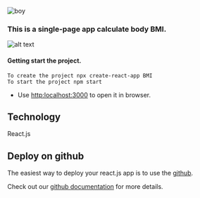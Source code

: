 ![boy](https://tse4.mm.bing.net/th?id=OIP.EwKZ_d8lrOStUhWKxTzZ1QHaD5&pid=Api&P=0)

### This is a single-page app calculate body BMI.
![alt text](https://img.shields.io/badge/last%20commit-March%202023-orange)

#### Getting start the project.
```react
To create the project npx create-react-app BMI
To start the project npm start
```
- Use [http:localhost:3000](http://localhost:3000) to open it in browser.

## Technology
React.js

## Deploy on github
The easiest way to deploy your react.js app is to use the [github](github.com).

Check out our [github documentation](https://docs.github.com/en) for more details.
